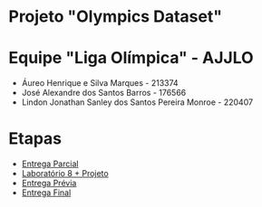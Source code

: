 # Projeto "Olympics Dataset"

# Equipe "Liga Olímpica" - AJJLO
* Áureo Henrique e Silva Marques - 213374
* José Alexandre dos Santos Barros - 176566
* Lindon Jonathan Sanley dos Santos Pereira Monroe - 220407

# Etapas

* [Entrega Parcial](parcial/)
* [Laboratório 8 + Projeto](lab08-projeto/)
* [Entrega Prévia](previa/)
* [Entrega Final](final/)
